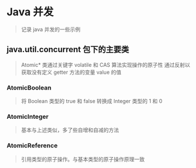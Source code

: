 # Java 并发
> 记录 java 并发的一些示例

## java.util.concurrent 包下的主要类
> Atomic* 类通过关键字 volatile 和 CAS 算法实现操作的原子性
> 通过反射以获取没有定义 getter 方法的变量 value 的值

### AtomicBoolean
> 将 Boolean 类型的 true 和 false 转换成 Integer 类型的 1 和 0

### AtomicInteger
> 基本与上述类似，多了些自增和自减的方法

### AtomicReference 
> 引用类型的原子操作。与基本类型的原子操作原理一致
